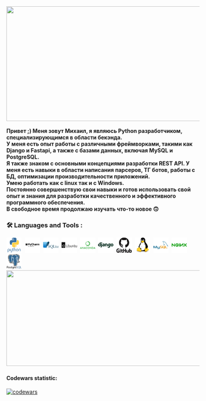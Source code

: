 <div id="header" align="center">
  <img src=https://netpoint-dc.com/blog/wp-content/uploads/2019/10/1_zxixptvl4rzkx3eduj38xw.jpeg" width="1000" height="300"/>
</div>

__Привет ;) Меня зовут Михаил, я являюсь Python разработчиком, специализирующимся в области бекэнда. <br> У меня есть опыт работы с различными фреймворками, такими как Django и Fastapi, а также с базами данных, включая MySQL и PostgreSQL.<br> Я также знаком с основными концепциями разработки REST API.
У меня есть навыки в области написания парсеров, ТГ ботов, работы с БД, оптимизации производительности приложений.<br>
Умею работать как с linux так и с Windows. <br> Постоянно совершенствую свои навыки и готов использовать свой опыт и знания для разработки качественного и эффективного программного обеспечения.<br> В свободное время продолжаю изучать что-то новое 🙃__

### :hammer_and_wrench: Languages and Tools :
<div>
  <img src="https://github.com/devicons/devicon/blob/master/icons/python/python-original-wordmark.svg"  width="40" height="40"/;
  <img src="https://github.com/devicons/devicon/blob/master/icons/fastapi/fastapi-original-wordmark.svg" width="40" height="40"/>&nbsp;
  <img src="https://github.com/devicons/devicon/blob/master/icons/pycharm/pycharm-original-wordmark.svg" width="40" height="40"/>&nbsp;
  <img src="https://github.com/devicons/devicon/blob/master/icons/sqlite/sqlite-original-wordmark.svg"  width="40" height="40"/>&nbsp;
  <img src="https://github.com/devicons/devicon/blob/master/icons/ubuntu/ubuntu-plain-wordmark.svg"  UI" width="40" height="40"/>&nbsp;
  <img src="https://github.com/devicons/devicon/blob/master/icons/anaconda/anaconda-original-wordmark.svg"  width="40" height="40"/>&nbsp;
  <img src="https://github.com/devicons/devicon/blob/master/icons/django/django-plain-wordmark.svg"  width="40" height="40"/>&nbsp;
  <img src="https://github.com/devicons/devicon/blob/master/icons/github/github-original-wordmark.svg" width="40" height="40"/>&nbsp;
  <img src="https://github.com/devicons/devicon/blob/master/icons/linux/linux-original.svg"  width="40" height="40"/>&nbsp;
  <img src="https://github.com/devicons/devicon/blob/master/icons/mysql/mysql-original-wordmark.svg" width="40" height="40"/>&nbsp;
  <img src="https://github.com/devicons/devicon/blob/master/icons/nginx/nginx-original.svg" width="40" height="40"/>&nbsp;
  <img src="https://github.com/devicons/devicon/blob/master/icons/postgresql/postgresql-original-wordmark.svg" width="40" height="40"/>&nbsp;
  
  

<div align="center">
  <img src="https://lh3.googleusercontent.com/pw/AIL4fc-KkVfFSS8z1XjuQHO33c48K15WRyFAhx9XsL5-MoLcdvY2k2vISObtQPWmQ8_kRzOsNSiHzueOU6KKyCe5wVltQ6LiuQmZfpR34RuqmQq-nS9xv-kSilY113qVm1rdn06iiyRUm2x8LjTls68ic8IUZ5rJwk4j6vfBFwdB3duOD3jD8hesZBcfOsLrWgAujPJiqH_ynOwXNdMVvkdfwRwK-jA8lK6B2sji5ylDyw7Q4gGoEw8NgntXkS8Gl4DmDvN4OcU1u4XtgR4KYA_SIVNfeVoJP5LPAuQPDZY0jpSeOW3TsKkt5zLRrbX9TCFrBD9xelhgucB7VCUP6aQ62mY23Ox2jD63Qw1jXgizynsH8FaS2pwx1iQ0Egr9NFFnqwYtbog2uL4fRU5wKoOp3Ple8jchw_eowusxBwGDLL6cl77eXn5aKxaO4nG3cCciyp8I5yXdGQKsIUcYFLV1kmCrxjp0702QLSUC1Nrpt_T-3Djnh5Rl8Q-PrvR8Ft2INvrEEuxTPMNoX11rw48ANWOoPSif-32UM4FydeSmX_xIuPLBDHsNNUAt2XUvYPD1Z9SIlJGJf1oDGrv6O9HBXsnXP65F2rUwlBkC3Ny8Oko-Xw05COBuxzr0icT_XbXW2mmim5slSvwWttMt5gq2gsYI6ZuBKFSXUrB1-cvAFkqvQunBMOWL6sefG2t7yAMSbFCunfDgS8s3QkDY4TC3ulZhGfJ81X6Si7b9bFDkaawK1pkydw7P7M2VBvedTPhIZVnbONTnwM0O60C48noHRf4AeQgefuhUa2TbQ6-96JuioqA8t0rGMMZJ3X1uX28lzoCf1eW1xTQ3VcTgmKtoaK5yISY8isus9NwiZG1fYNkx6EbeRNj9-MZhxRvv4IzION6mM8fZYF17mR_Md02A_nqcj84RJMcKWJswD-2VV3uGfqd7HHl8ufmMZyJLDw_GEQDJEKIhUuCD2BKjUDpGqDsUev0TzQ=w700-h349-s-no?authuser=0" width="1000" height="250"/>
</div>
<h4 align="left">Codewars statistic:</h4>

[![codewars](https://www.codewars.com/users/MikeAstapov/badges/large)](https://www.codewars.com/users/MikeAstapov)

